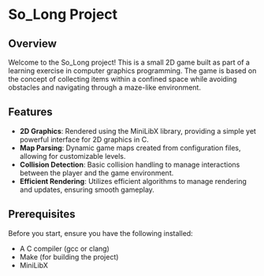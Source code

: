 # So_Long Project

## Overview

Welcome to the So_Long project! This is a small 2D game built as part of a learning exercise in computer graphics programming. The game is based on the concept of collecting items within a confined space while avoiding obstacles and navigating through a maze-like environment.

## Features

- **2D Graphics**: Rendered using the MiniLibX library, providing a simple yet powerful interface for 2D graphics in C.
- **Map Parsing**: Dynamic game maps created from configuration files, allowing for customizable levels.
- **Collision Detection**: Basic collision handling to manage interactions between the player and the game environment.
- **Efficient Rendering**: Utilizes efficient algorithms to manage rendering and updates, ensuring smooth gameplay.

## Prerequisites

Before you start, ensure you have the following installed:
- A C compiler (gcc or clang)
- Make (for building the project)
- MiniLibX 
